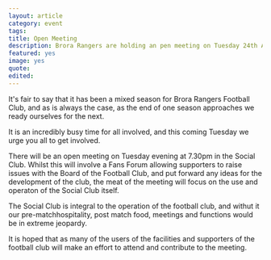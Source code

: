 ```yaml
---
layout: article
category: event
tags:
title: Open Meeting
description: Brora Rangers are holding an pen meeting on Tuesday 24th April to discuss the operation and usage of the Social Club
featured: yes
image: yes
quote:
edited:
---
```

It's fair to say that it has been a mixed season for Brora Rangers Football Club, and as is always the case, as the end of one season approaches we ready ourselves for the next.

It is an incredibly busy time for all involved, and this coming Tuesday we urge you all to get involved.

There will be an open meeting on Tuesday evening at 7.30pm in the Social Club. Whilst this will involve a Fans Forum allowing supporters to raise issues with the Board of the Football Club, and put forward any ideas for the development of the club, the meat of the meeting will focus on the use and operaton of the Social Club itself.

The Social Club is integral to the operation of the football club, and withut it our pre-matchhospitality, post match food, meetings and functions would be in extreme jeopardy.

It is hoped that as many of the users of the facilities and supporters of the football club will make an effort to attend and contribute to the meeting. 
